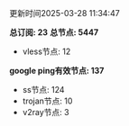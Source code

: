 更新时间2025-03-28 11:34:47

**总订阅: 23**
**总节点: 5447**
- vless节点: 12

**google ping有效节点: 137**
- ss节点: 124
- trojan节点: 10
- v2ray节点: 3
